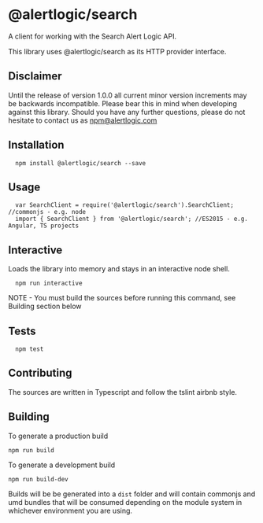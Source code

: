   @alertlogic/search
=========

A client for working with the Search Alert Logic API.

This library uses @alertlogic/search as its HTTP provider interface.

## Disclaimer

Until the release of version 1.0.0 all current minor version increments may be backwards incompatible. Please bear this in mind when developing against this library. Should you have any further questions, please do not hesitate to contact us as [npm@alertlogic.com](mailto:npm@alertlogic.com)

## Installation

      npm install @alertlogic/search --save

## Usage

      var SearchClient = require('@alertlogic/search').SearchClient; //commonjs - e.g. node
      import { SearchClient } from '@alertlogic/search'; //ES2015 - e.g. Angular, TS projects  

## Interactive

  Loads the library into memory and stays in an interactive node shell.
  
      npm run interactive

  NOTE - You must build the sources before running this command, see Building section below

## Tests

      npm test

## Contributing

The sources are written in Typescript and follow the tslint airbnb style.

## Building

To generate a production build

    npm run build

To generate a development build

    npm run build-dev

Builds will be be generated into a `dist` folder and will contain commonjs and umd bundles that will be consumed depending on the module system in whichever environment you are using.
